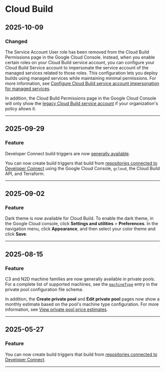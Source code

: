 # Cloud Build

## 2025-10-09

### Changed

The Service Account User role has been removed from the Cloud Build Permissions page in the Google Cloud Console. Instead, when you enable certain roles on your Cloud Build service account, you can configure your Cloud Build Service account to impersonate the service account of the managed services related to those roles. This configuration lets you deploy builds using managed services while maintaining minimal permissions. For more information, see [Configure Cloud Build service account impersonation for managed services](https://cloud.google.com/build/docs/deploying-builds/cb-sa-imp).

In addition, the Cloud Build Permissions page in the Google Cloud Console will only show the [legacy Cloud Build service account](https://cloud.google.com/build/docs/cloud-build-service-account#about_legacy) if your organization's policy allows it.

---
## 2025-09-29

### Feature

Developer Connect build triggers are now [generally available](https://cloud.google.com/products/#product-launch-stages).

You can now create build triggers that build from [repositories connected to Developer Connect](https://cloud.google.com/build/docs/triggers#devcon-triggers) using the Google Cloud Console, `gcloud`, the Cloud Build API, and Terraform.

---
## 2025-09-02

### Feature

Dark theme is now available for Cloud Build. To enable the dark theme, in the Google Cloud console, click **Settings and utilities** > **Preferences**. In the navigation menu, click **Appearance**, and then select your color theme and click **Save**.

---
## 2025-08-15

### Feature

C3 and N2D machine families are now generally available in private pools. For a complete list of supported machines, see the [`machineType`](https://cloud.google.com/build/docs/private-pools/private-pool-config-file-schema#machinetype) entry in the private pool configuration file schema.

In addition, the **Create private pool** and **Edit private pool** pages now show a monthly estimate based on the pool's machine type configuration. For more information, see [View private pool price estimates](https://cloud.google.com/build/docs/private-pools/create-manage-private-pools#view-price).

---
## 2025-05-27

### Feature

You can now create build triggers that build from [repositories connected to Developer Connect](https://cloud.google.com/build/docs/triggers#devcon-triggers).

---
